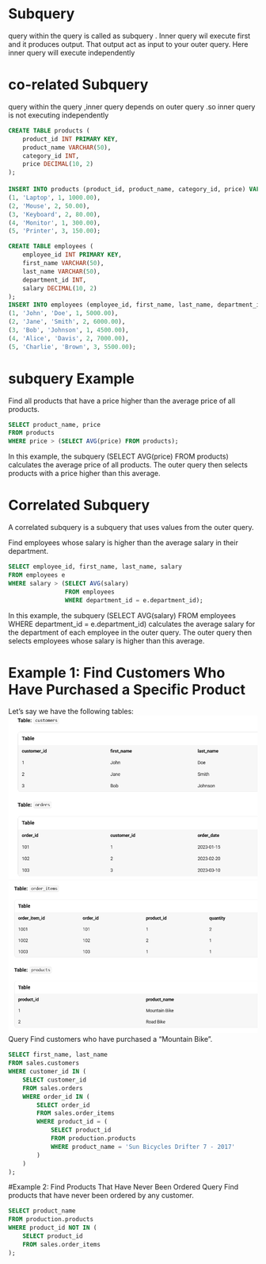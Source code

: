 # Subquery 
query within the query is called as subquery . Inner query wil execute
first and it produces output. That output act as input to your outer query.
Here inner query will execute independently


# co-related Subquery

query within the query ,inner query depends on outer query .so inner query is not executing independently


```sql
CREATE TABLE products (
    product_id INT PRIMARY KEY,
    product_name VARCHAR(50),
    category_id INT,
    price DECIMAL(10, 2)
);

INSERT INTO products (product_id, product_name, category_id, price) VALUES
(1, 'Laptop', 1, 1000.00),
(2, 'Mouse', 2, 50.00),
(3, 'Keyboard', 2, 80.00),
(4, 'Monitor', 1, 300.00),
(5, 'Printer', 3, 150.00);

```

```sql
CREATE TABLE employees (
    employee_id INT PRIMARY KEY,
    first_name VARCHAR(50),
    last_name VARCHAR(50),
    department_id INT,
    salary DECIMAL(10, 2)
);
INSERT INTO employees (employee_id, first_name, last_name, department_id, salary) VALUES
(1, 'John', 'Doe', 1, 5000.00),
(2, 'Jane', 'Smith', 2, 6000.00),
(3, 'Bob', 'Johnson', 1, 4500.00),
(4, 'Alice', 'Davis', 2, 7000.00),
(5, 'Charlie', 'Brown', 3, 5500.00);

```

# subquery Example
Find all products that have a price higher than the average price of all products.
```sql
SELECT product_name, price
FROM products
WHERE price > (SELECT AVG(price) FROM products);
```
In this example, the subquery (SELECT AVG(price) FROM products) calculates the average price of all products. The outer query then selects products with a price higher than this average.

# Correlated Subquery 
A correlated subquery is a subquery that uses values from the outer query.

Find employees whose salary is higher than the average salary in their department.
```sql
SELECT employee_id, first_name, last_name, salary
FROM employees e
WHERE salary > (SELECT AVG(salary) 
                FROM employees 
                WHERE department_id = e.department_id);

```

In this example, the subquery (SELECT AVG(salary) FROM employees WHERE department_id = e.department_id) calculates the average salary for the department of each employee in the outer query. The outer query then selects employees whose salary is higher than this average.

# Example 1: Find Customers Who Have Purchased a Specific Product
Let’s say we have the following tables:
![alt text](image.png)
![alt text](image-1.png)
Query
Find customers who have purchased a “Mountain Bike”.
```sql
SELECT first_name, last_name
FROM sales.customers
WHERE customer_id IN (
    SELECT customer_id
    FROM sales.orders
    WHERE order_id IN (
        SELECT order_id
        FROM sales.order_items
        WHERE product_id = (
            SELECT product_id
            FROM production.products
            WHERE product_name = 'Sun Bicycles Drifter 7 - 2017'
        )
    )
);
```
#Example 2: Find Products That Have Never Been Ordered
Query
Find products that have never been ordered by any customer.
```sql
SELECT product_name
FROM production.products
WHERE product_id NOT IN (
    SELECT product_id
    FROM sales.order_items
);

```